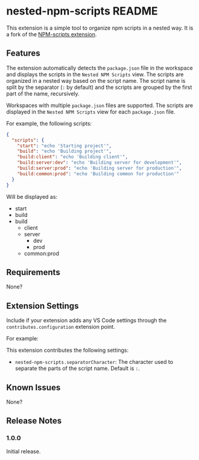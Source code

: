 # nested-npm-scripts README

This extension is a simple tool to organize npm scripts in a nested way. It is a fork of the [NPM-scripts extension](https://github.com/Duroktar/vscode-npm-scripts).

## Features

The extension automatically detects the `package.json` file in the workspace and displays the scripts in the `Nested NPM Scripts` view. The scripts are organized in a nested way based on the script name. The script name is split by the separator (`:` by default) and the scripts are grouped by the first part of the name, recursively.

Workspaces with multiple `package.json` files are supported. The scripts are displayed in the `Nested NPM Scripts` view for each `package.json` file.

For example, the following scripts:

```json
{
  "scripts": {
    "start": "echo 'Starting project'",
    "build": "echo 'Building project'",
    "build:client": "echo 'Building client'",
    "build:server:dev": "echo 'Building server for development'",
    "build:server:prod": "echo 'Building server for production'",
    "build:common:prod": "echo 'Building common for production'"
  }
}
```

Will be displayed as:

- start
- build
- build
  - client
  - server
    - dev
    - prod
  - common:prod

## Requirements

None?

## Extension Settings

Include if your extension adds any VS Code settings through the `contributes.configuration` extension point.

For example:

This extension contributes the following settings:

- `nested-npm-scripts.separatorCharacter`: The character used to separate the parts of the script name. Default is `:`.

## Known Issues

None?

## Release Notes

### 1.0.0

Initial release.
